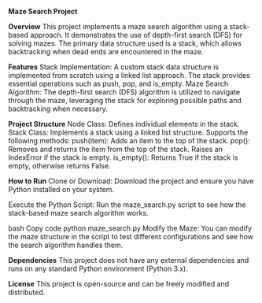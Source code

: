 **Maze Search Project**

**Overview**
This project implements a maze search algorithm using a stack-based approach. It demonstrates the use of depth-first search (DFS) for solving mazes. The primary data structure used is a stack, which allows backtracking when dead ends are encountered in the maze.

**Features**
Stack Implementation: A custom stack data structure is implemented from scratch using a linked list approach. The stack provides essential operations such as push, pop, and is_empty.
Maze Search Algorithm: The depth-first search (DFS) algorithm is utilized to navigate through the maze, leveraging the stack for exploring possible paths and backtracking when necessary.

**Project Structure**
Node Class: Defines individual elements in the stack.
Stack Class: Implements a stack using a linked list structure. Supports the following methods:
push(item): Adds an item to the top of the stack.
pop(): Removes and returns the item from the top of the stack. Raises an IndexError if the stack is empty.
is_empty(): Returns True if the stack is empty, otherwise returns False.

**How to Run**
Clone or Download: Download the project and ensure you have Python installed on your system.

Execute the Python Script: Run the maze_search.py script to see how the stack-based maze search algorithm works.

bash
Copy code
python maze_search.py
Modify the Maze: You can modify the maze structure in the script to test different configurations and see how the search algorithm handles them.

**Dependencies**
This project does not have any external dependencies and runs on any standard Python environment (Python 3.x).

**License**
This project is open-source and can be freely modified and distributed.
